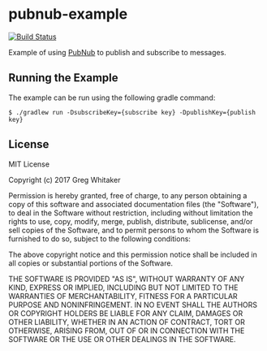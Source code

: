 # pubnub-example
[![Build Status](https://travis-ci.org/gregwhitaker/pubnub-example.svg?branch=master)](https://travis-ci.org/gregwhitaker/pubnub-example)

Example of using [PubNub](http://www.pubnub.com) to publish and subscribe to messages.

## Running the Example
The example can be run using the following gradle command:

```
$ ./gradlew run -DsubscribeKey={subscribe key} -DpublishKey={publish key}
```

## License
MIT License

Copyright (c) 2017 Greg Whitaker

Permission is hereby granted, free of charge, to any person obtaining a copy
of this software and associated documentation files (the "Software"), to deal
in the Software without restriction, including without limitation the rights
to use, copy, modify, merge, publish, distribute, sublicense, and/or sell
copies of the Software, and to permit persons to whom the Software is
furnished to do so, subject to the following conditions:

The above copyright notice and this permission notice shall be included in all
copies or substantial portions of the Software.

THE SOFTWARE IS PROVIDED "AS IS", WITHOUT WARRANTY OF ANY KIND, EXPRESS OR
IMPLIED, INCLUDING BUT NOT LIMITED TO THE WARRANTIES OF MERCHANTABILITY,
FITNESS FOR A PARTICULAR PURPOSE AND NONINFRINGEMENT. IN NO EVENT SHALL THE
AUTHORS OR COPYRIGHT HOLDERS BE LIABLE FOR ANY CLAIM, DAMAGES OR OTHER
LIABILITY, WHETHER IN AN ACTION OF CONTRACT, TORT OR OTHERWISE, ARISING FROM,
OUT OF OR IN CONNECTION WITH THE SOFTWARE OR THE USE OR OTHER DEALINGS IN THE
SOFTWARE.
